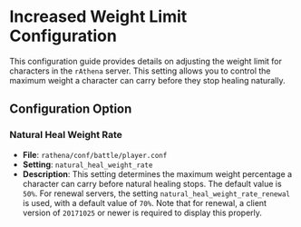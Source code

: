 # Increased Weight Limit Configuration

This configuration guide provides details on adjusting the weight limit for characters in the `rAthena` server. This setting allows you to control the maximum weight a character can carry before they stop healing naturally.

## Configuration Option

### Natural Heal Weight Rate
- **File**: `rathena/conf/battle/player.conf`
- **Setting**: `natural_heal_weight_rate`
- **Description**: This setting determines the maximum weight percentage a character can carry before natural healing stops. The default value is `50%`. For renewal servers, the setting `natural_heal_weight_rate_renewal` is used, with a default value of `70%`. Note that for renewal, a client version of `20171025` or newer is required to display this properly.